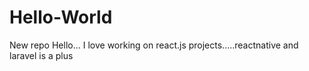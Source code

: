 # Hello-World
New repo
Hello... I love working on react.js projects.....reactnative and laravel is  a plus

